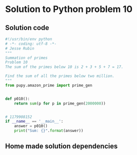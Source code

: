 # Solution to Python problem 10

## Solution code
```python
#!/usr/bin/env python
# -*- coding: utf-8 -*-
# Jesse Rubin
"""
Summation of primes
Problem 10 
The sum of the primes below 10 is 2 + 3 + 5 + 7 = 17.

Find the sum of all the primes below two million.
"""
from pupy.amazon_prime import prime_gen


def p010():
    return sum(p for p in prime_gen(2000000))


# 1179908152
if __name__ == '__main__':
    answer = p010()
    print("Sum: {}".format(answer))

```

## Home made solution dependencies
